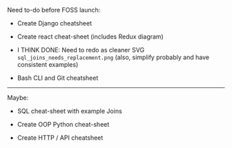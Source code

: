 Need to-do before FOSS launch:

* Create Django cheatsheet

* Create react cheat-sheet (includes Redux diagram)

* I THINK DONE: Need to redo as cleaner SVG `sql_joins_needs_replacement.png`
  (also, simplify probably and have consistent examples)

* Bash CLI and Git cheatsheet

----

Maybe:

* SQL cheat-sheet with example Joins

* Create OOP Python cheat-sheet

* Create HTTP / API cheatsheet
